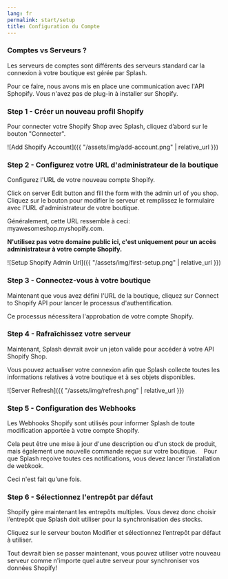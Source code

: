 ```yaml
---
lang: fr
permalink: start/setup
title: Configuration du Compte
---
```


### Comptes vs Serveurs ? 

Les serveurs de comptes sont différents des serveurs standard car la connexion à votre boutique est gérée par Splash.

Pour ce faire, nous avons mis en place une communication avec l'API Sphopify. Vous n'avez pas de plug-in à installer sur Shopify.

### Step 1 - Créer un nouveau profil Shopify

Pour connecter votre Shopify Shop avec Splash, cliquez d’abord sur le bouton "Connecter".

![Add Shopify Account]({{ "/assets/img/add-account.png" | relative_url }})

### Step 2 - Configurez votre URL d'administrateur de la boutique

Configurez l'URL de votre nouveau compte Shopify.

Click on server Edit button and fill the form with the admin url of you shop. 
Cliquez sur le bouton  <i class="far fa-edit"></i> pour modifier le serveur et remplissez le formulaire avec l'URL d'administrateur de votre boutique.

Généralement, cette URL ressemble à ceci: myawesomeshop.myshopify.com. 

**N'utilisez pas votre domaine public ici, c'est uniquement pour un accès administrateur à votre compte Shopify.**

![Setup Shopify Admin Url]({{ "/assets/img/first-setup.png" | relative_url }})

### Step 3 - Connectez-vous à votre boutique

Maintenant que vous avez défini l'URL de la boutique, cliquez sur Connect to Shopify API pour lancer le processus d'authentification.

Ce processus nécessitera l'approbation de votre compte Shopify.

### Step 4 - Rafraîchissez votre serveur

Maintenant, Splash devrait avoir un jeton valide pour accéder à votre API Shopify Shop.

Vous pouvez actualiser votre connexion afin que Splash collecte toutes les informations relatives à votre boutique et à ses objets disponibles.

![Server Refresh]({{ "/assets/img/refresh.png" | relative_url }})

### Step 5 - Configuration des Webhooks

Les Webhooks Shopify sont utilisés pour informer Splash de toute modification apportée à votre compte Shopify.

Cela peut être une mise à jour d'une description ou d'un stock de produit, mais également une nouvelle commande reçue sur votre boutique.
  
Pour que Splash reçoive toutes ces notifications, vous devez lancer l’installation de webkook.

Ceci n'est fait qu'une fois.

### Step 6 - Sélectionnez l'entrepôt par défaut

Shopify gère maintenant les entrepôts multiples. Vous devez donc choisir l’entrepôt que Splash doit utiliser pour la synchronisation des stocks.

Cliquez sur le serveur <i class="far fa-edit"></i> bouton Modifier et sélectionnez l’entrepôt par défaut à utiliser.

Tout devrait bien se passer maintenant, vous pouvez utiliser votre nouveau serveur comme n'importe quel autre serveur pour synchroniser vos données Shopify!